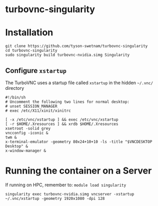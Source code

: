 # turbovnc-singularity

# Installation

```
git clone https://github.com/tyson-swetnam/turbovnc-singularity
cd turbovnc-singularity
sudo singularity build turbovnc-nvidia.simg Singularity
```

## Configure `xstartup`

The TurboVNC uses a startup file called `xstartup` in the hidden `~/.vnc/` directory

```
#!/bin/sh
# Uncomment the following two lines for normal desktop:
# unset SESSION_MANAGER
# exec /etc/X11/xinit/xinitrc

[ -x /etc/vnc/xstartup ] && exec /etc/vnc/xstartup
[ -r $HOME/.Xresources ] && xrdb $HOME/.Xresources
xsetroot -solid grey
vncconfig -iconic &
twm &
x-terminal-emulator -geometry 80x24+10+10 -ls -title "$VNCDESKTOP Desktop" &
x-window-manager &
```

# Running the container on a Server

If running on HPC, remember to: `module load singularity`

```
singularity exec turbovnc-nvidia.simg vncserver -xstartup ~/.vnc/xstartup -geometry 1920x1080 -dpi 128
```

